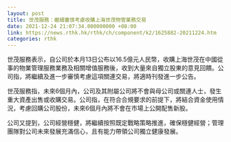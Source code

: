 ```yaml
---
layout: post
title: 世茂服務：繼續審慎考慮收購上海世茂物管業務交易
date: 2021-12-24 21:07:34.000000000 +08:00
link: https://news.rthk.hk/rthk/ch/component/k2/1625882-20211224.htm
categories: rthk
---
```


世茂服務表示，自公司於本月13日公布以16.5億元人民幣，收購上海世茂在中國從事的物業管理服務業務及相關增值服務後，收到大量來自獨立股東的意見回饋。公司指，將繼續及進一步審慎考慮這項關連交易，將適時刊發進一步公告。

世茂服務指，未來6個月內，公司及其附屬公司將不會與母公司或關連人士，發生重大資產出售或收購交易。公司指，在符合合規要求的前提下，將結合資金使用情況，考慮回購公司股份，未來6個月內將不會在市場上公開配售新股。

公司又提到，公司經營穩健，將繼續按照既定戰略策略推進，確保穩健經營；管理團隊對公司未來發展充滿信心，且有能力帶領公司獨立健康發展。
